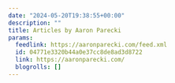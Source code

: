 ```yaml
---
date: "2024-05-20T19:38:55+00:00"
description: ""
title: Articles by Aaron Parecki
params:
  feedlink: https://aaronparecki.com/feed.xml
  id: 04771e3320b44a0e37cc8de8ad3d8722
  link: https://aaronparecki.com/
  blogrolls: []
---
```


